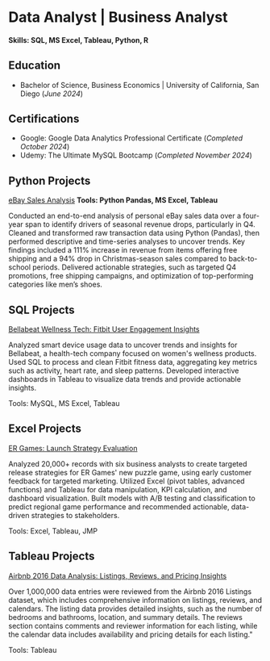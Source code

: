 # Data Analyst | Business Analyst

#### Skills: SQL, MS Excel, Tableau, Python, R

## Education
- Bachelor of Science, Business Economics | University of California, San Diego
(_June 2024_)

## Certifications
- Google: Google Data Analytics Professional Certificate
(_Completed October 2024_)
- Udemy: The Ultimate MySQL Bootcamp
(_Completed November 2024_)

## Python Projects
[eBay Sales Analysis](https://github.com/matthewarucan/E-commerce-Analytics/blob/main/README.md)
**Tools: Python Pandas, MS Excel, Tableau**

Conducted an end-to-end analysis of personal eBay sales data over a four-year span to identify drivers of seasonal revenue drops, particularly in Q4. Cleaned and transformed raw transaction data using Python (Pandas), then performed descriptive and time-series analyses to uncover trends. Key findings included a 111% increase in revenue from items offering free shipping and a 94% drop in Christmas-season sales compared to back-to-school periods. Delivered actionable strategies, such as targeted Q4 promotions, free shipping campaigns, and optimization of top-performing categories like men’s shoes.

## SQL Projects
[Bellabeat Wellness Tech: Fitbit User Engagement Insights](https://github.com/matthewarucan/Google-Data-Analytics-Case-Study)

Analyzed smart device usage data to uncover trends and insights for Bellabeat, a health-tech company focused on women's wellness products. Used SQL to process and clean Fitbit fitness data, aggregating key metrics such as activity, heart rate, and sleep patterns. Developed interactive dashboards in Tableau to visualize data trends and provide actionable insights.

Tools: MySQL, MS Excel, Tableau

## Excel Projects
[ER Games: Launch Strategy Evaluation](https://github.com/matthewarucan/ER-Games)

Analyzed 20,000+ records with six business analysts to create targeted release strategies for ER Games' new puzzle game, using early customer feedback for targeted marketing. Utilized Excel (pivot tables, advanced functions) and Tableau for data manipulation, KPI calculation, and dashboard visualization. Built models with A/B testing and classification to predict regional game performance and recommended actionable, data-driven strategies to stakeholders.

Tools: Excel, Tableau, JMP

## Tableau Projects
[Airbnb 2016 Data Analysis: Listings, Reviews, and Pricing Insights](https://github.com/matthewarucan/Tableau-Airbnb)

Over 1,000,000 data entries were reviewed from the Airbnb 2016 Listings dataset, which includes comprehensive information on listings, reviews, and calendars. The listing data provides detailed insights, such as the number of bedrooms and bathrooms, location, and summary details. The reviews section contains comments and reviewer information for each listing, while the calendar data includes availability and pricing details for each listing."

Tools: Tableau



